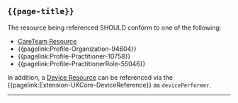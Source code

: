 ## <code>{{page-title}}</code>

The resource being referenced SHOULD conform to one of the following:

- <a href="https://hl7.org/fhir/R4/CareTeam.html">CareTeam Resource</a>
- {{pagelink:Profile-Organization-94604}}
- {{pagelink:Profile-Practitioner-10758}}
- {{pagelink:Profile-PractitionerRole-55046}}

In addition, a <a href="https://hl7.org/fhir/R4/Device.html">Device Resource</a> can be referenced via the {{pagelink:Extension-UKCore-DeviceReference}} as `devicePerformer`.

---